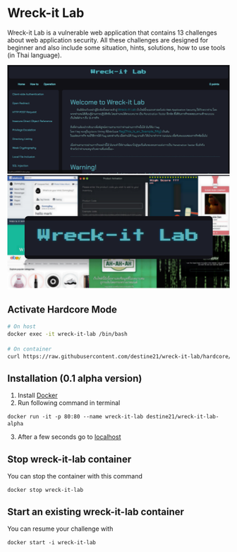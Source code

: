# Wreck-it Lab
Wreck-it Lab is a vulnerable web application that contains 13 challenges about web application security. All these challenges are designed for beginner and also include some situation, hints, solutions, how to use tools (in Thai language).

![screenshot0](https://github.com/destine21/wreck-it-lab/blob/master/screenshots/ss0.png)
![screenshot0](https://github.com/destine21/wreck-it-lab/blob/master/screenshots/ss1.png)

## Activate Hardcore Mode
```sh
# On host
docker exec -it wreck-it-lab /bin/bash

# On container
curl https://raw.githubusercontent.com/destine21/wreck-it-lab/hardcore/hardcore.sh | bash
```

## Installation (0.1 alpha version)
1. Install [Docker](https://www.docker.com/get-started)
2. Run following command in terminal
```
docker run -it -p 80:80 --name wreck-it-lab destine21/wreck-it-lab-alpha
```
3. After a few seconds go to [localhost](http://localhost)

## Stop wreck-it-lab container
You can stop the container with this command
```
docker stop wreck-it-lab
```
## Start an existing wreck-it-lab container
You can resume your challenge with 
```
docker start -i wreck-it-lab
```
